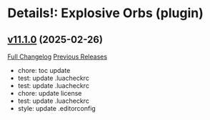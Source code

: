 # Details!: Explosive Orbs (plugin)

## [v11.1.0](https://github.com/LiangYuxuan/Details_ExplosiveOrbs/tree/v11.1.0) (2025-02-26)
[Full Changelog](https://github.com/LiangYuxuan/Details_ExplosiveOrbs/compare/v11.0.5...v11.1.0) [Previous Releases](https://github.com/LiangYuxuan/Details_ExplosiveOrbs/releases)

- chore: toc update  
- test: update .luacheckrc  
- test: update .luacheckrc  
- chore: update license  
- test: update .luacheckrc  
- style: update .editorconfig  
